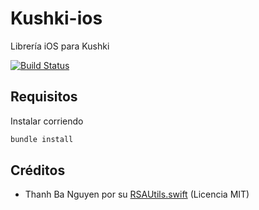 # Kushki-ios

Librería iOS para Kushki

[![Build Status](https://travis-ci.org/Kushki/kushki-ios.svg?branch=master)](https://travis-ci.org/Kushki/kushki-ios)

## Requisitos

Instalar corriendo

```bash
bundle install
```

## Créditos

* Thanh Ba Nguyen por su
[RSAUtils.swift](https://github.com/btnguyen2k/swiftutils/blob/master/SwiftUtils/RSAUtils.swift)
(Licencia MIT)
